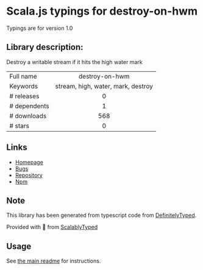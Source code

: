 
# Scala.js typings for destroy-on-hwm

Typings are for version 1.0

## Library description:
Destroy a writable stream if it hits the high water mark

|                    |                 |
| ------------------ | :-------------: |
| Full name          | destroy-on-hwm |
| Keywords           | stream, high, water, mark, destroy |
| # releases         | 0 |
| # dependents       | 1 |
| # downloads        | 568 |
| # stars            | 0 |

## Links
- [Homepage](https://github.com/stream-utils/destroy-on-hwm)
- [Bugs](https://github.com/stream-utils/destroy-on-hwm/issues)
- [Repository](https://github.com/stream-utils/destroy-on-hwm)
- [Npm](https://www.npmjs.com/package/destroy-on-hwm)
    


## Note
This library has been generated from typescript code from [DefinitelyTyped](https://definitelytyped.org).

Provided with :purple_heart: from [ScalablyTyped](https://github.com/oyvindberg/ScalablyTyped)

## Usage
See [the main readme](../../readme.md) for instructions.


